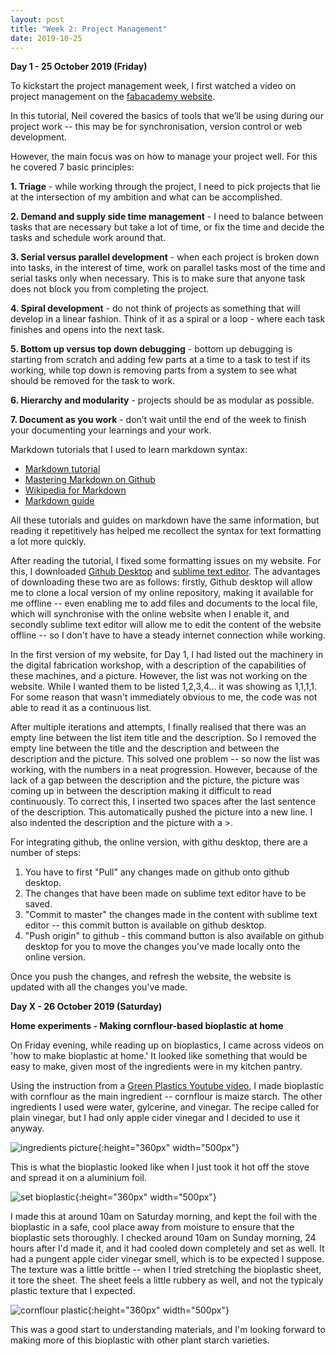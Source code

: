 ```yaml
---
layout: post
title: "Week 2: Project Management"
date: 2019-10-25
---
```


**Day 1 - 25 October 2019 (Friday)**

To kickstart the project management week, I first watched a video on project management on the [fabacademy website](https://vimeopro.com/academany/fab-2019/video/314004299).

In this tutorial, Neil covered the basics of tools that we’ll be using during our project work -- this may be for synchronisation, version control or web development.

However, the main focus was on how to manage your project well. For this he covered 7 basic principles:


**1. Triage** - while working through the project, I need to pick projects that lie at the intersection of my ambition and what can be accomplished.

**2. Demand and supply side time management** - I need to balance between tasks that are necessary but take a lot of time, or fix the time and decide the tasks and schedule work around that.

**3. Serial versus parallel development** - when each project is broken down into tasks, in the interest of time, work on parallel tasks most of the time and serial tasks only when necessary. This is to make sure that anyone task does not block you from completing the project.

**4. Spiral development** - do not think of projects as something that will develop in a linear fashion. Think of it as a spiral or a loop - where each task finishes and opens into the next task. 

**5. Bottom up versus top down debugging** - bottom up debugging is starting from scratch and adding few parts at a time to a task to test if its working, while top down is removing parts from a system to see what should be removed for the task to work.

**6. Hierarchy and modularity** - projects should be as modular as possible.

**7. Document as you work** - don’t wait until the end of the week to finish your documenting your learnings and your work.

Markdown tutorials that I used to learn markdown syntax:

* [Markdown tutorial](https://www.markdowntutorial.com/lesson/5/) 
* [Mastering Markdown on Github](https://guides.github.com/features/mastering-markdown/)
* [Wikipedia for Markdown](https://en.wikipedia.org/wiki/Markdown#Example) 
* [Markdown guide](https://www.markdownguide.org/)

All these tutorials and guides on markdown have the same information, but reading it repetitively has helped me recollect the syntax for text formatting a lot more quickly. 

After reading the tutorial, I fixed some formatting issues on my website. For this, I downloaded [Github Desktop](https://desktop.github.com/) and [sublime text editor](https://www.sublimetext.com/3). The advantages of downloading these two are as follows:
firstly, Github desktop will allow me to clone a local version of my online repository, making it available for me offline -- even enabling me to add files and documents to the local file, which will synchronise with the online website when I enable it, and secondly sublime text editor will allow me to edit the content of the website offline -- so I don't have to have a steady internet connection while working.

In the first version of my website, for Day 1, I had listed out the machinery in the digital fabrication workshop, with a description of the capabilities of these machines, and a picture. However, the list was not working on the website. While I wanted them to be listed 1,2,3,4... it was showing as 1,1,1,1. For some reason that wasn't immediately obvious to me, the code was not able to read it as a continuous list.

After multiple iterations and attempts, I finally realised that there was an empty line between the list item title and the description. So I removed the empty line between the title and the description and between the description and the picture. This solved one problem -- so now the list was working, with the numbers in a neat progression. However, because of the lack of a gap between the description and the picture, the picture was coming up in between the description making it difficult to read continuously. To correct this, I inserted two spaces after the last sentence of the description. This automatically pushed the picture into a new line. I also indented the description and the picture with a >.

For integrating github, the online version, with githu desktop, there are a number of steps:
1. You have to first "Pull" any changes made on github onto github desktop.
2. The changes that have been made on sublime text editor have to be saved.
3. "Commit to master" the changes made in the content with sublime text editor -- this commit button is available on github desktop.
4. "Push origin" to github - this command button is also available on github desktop for you to move the changes you've made locally onto the online version.

Once you push the changes, and refresh the website, the website is updated with all the changes you've made. 

**Day X - 26 October 2019 (Saturday)**

**Home experiments - Making cornflour-based bioplastic at home**

On Friday evening, while reading up on bioplastics, I came across videos on 'how to make bioplastic at home.' It looked like something that would be easy to make, given most of the ingredients were in my kitchen pantry.

Using the instruction from a [Green Plastics Youtube video](https://www.youtube.com/watch?v=5M_eDLyfzp8), I made bioplastic with cornflour as the main ingredient -- cornflour is maize starch. The other ingredients I used were water, gylcerine, and vinegar. The recipe called for plain vinegar, but I had only apple cider vinegar and I decided to use it anyway.

![ingredients picture](/images/ingredients.jpg){:height="360px" width="500px"}

This is what the bioplastic looked like when I just took it hot off the stove and spread it on a aluminium foil.

![set bioplastic](/images/setbioplastic.jpg){:height="360px" width="500px"}

I made this at around 10am on Saturday morning, and kept the foil with the bioplastic in a safe, cool place away from moisture to ensure that the bioplastic sets thoroughly. I checked around 10am on Sunday morning, 24 hours after I'd made it, and it had cooled down completely and set as well. It had a pungent apple cider vinegar smell, which is to be expected I suppose. The texture was a little brittle -- when I tried stretching the bioplastic sheet, it tore the sheet. The sheet feels a little rubbery as well, and not the typicaly plastic texture that I expected. 

![cornflour plastic](/images/cornflourplastic.jpg){:height="360px" width="500px"}

This was a good start to understanding materials, and I'm looking forward to making more of this bioplastic with other plant starch varieties.

